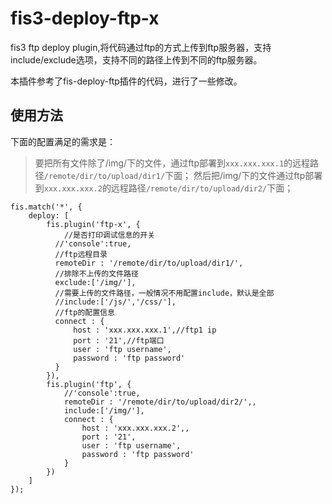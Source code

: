 # fis3-deploy-ftp-x
fis3 ftp deploy plugin,将代码通过ftp的方式上传到ftp服务器，支持include/exclude选项，支持不同的路径上传到不同的ftp服务器。

本插件参考了fis-deploy-ftp插件的代码，进行了一些修改。


## 使用方法
下面的配置满足的需求是：
>要把所有文件除了/img/下的文件，通过ftp部署到`xxx.xxx.xxx.1`的远程路径`/remote/dir/to/upload/dir1/`下面；
>然后把/img/下的文件通过ftp部署到`xxx.xxx.xxx.2`的远程路径`/remote/dir/to/upload/dir2/`下面；

```
fis.match('*', {
    deploy: [
        fis.plugin('ftp-x', {
        	//是否打印调试信息的开关
          //'console':true,
          //ftp远程目录
          remoteDir : '/remote/dir/to/upload/dir1/',
          //排除不上传的文件路径
          exclude:['/img/'],
          //需要上传的文件路径，一般情况不用配置include，默认是全部
          //include:['/js/','/css/'],
          //ftp的配置信息
          connect : {
              host : 'xxx.xxx.xxx.1',//ftp1 ip 
              port : '21',//ftp端口
              user : 'ftp username',
              password : 'ftp password'
          }
        }),
        fis.plugin('ftp', {
            //'console':true,
            remoteDir : '/remote/dir/to/upload/dir2/',,
            include:['/img/'],
            connect : {
                host : 'xxx.xxx.xxx.2',,
                port : '21',
                user : 'ftp username',
              	password : 'ftp password'
            }
        })
    ]
});
```

